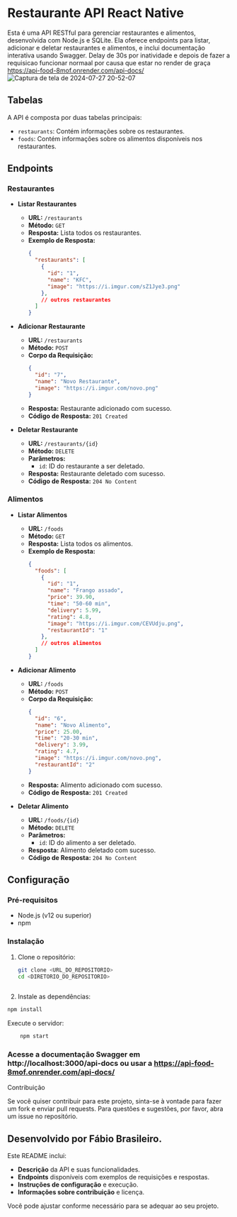 # Restaurante API React Native

Esta é uma API RESTful para gerenciar restaurantes e alimentos, desenvolvida com Node.js e SQLite. Ela oferece endpoints para listar, adicionar e deletar restaurantes e alimentos, e inclui documentação interativa usando Swagger.
Delay de 30s por inatividade e depois de fazer a requisicao funcionar normaal por causa que estar no render de graça
https://api-food-8mof.onrender.com/api-docs/
![Captura de tela de 2024-07-27 20-52-07](https://github.com/user-attachments/assets/9c85ccd2-914d-406a-9c84-49ec6d8a081d)

## Tabelas

A API é composta por duas tabelas principais:
- `restaurants`: Contém informações sobre os restaurantes.
- `foods`: Contém informações sobre os alimentos disponíveis nos restaurantes.

## Endpoints

### Restaurantes

- **Listar Restaurantes**
  - **URL:** `/restaurants`
  - **Método:** `GET`
  - **Resposta:** Lista todos os restaurantes.
  - **Exemplo de Resposta:**
    ```json
    {
      "restaurants": [
        {
          "id": "1",
          "name": "KFC",
          "image": "https://i.imgur.com/sZ1Jye3.png"
        },
        // outros restaurantes
      ]
    }
    ```

- **Adicionar Restaurante**
  - **URL:** `/restaurants`
  - **Método:** `POST`
  - **Corpo da Requisição:**
    ```json
    {
      "id": "7",
      "name": "Novo Restaurante",
      "image": "https://i.imgur.com/novo.png"
    }
    ```
  - **Resposta:** Restaurante adicionado com sucesso.
  - **Código de Resposta:** `201 Created`

- **Deletar Restaurante**
  - **URL:** `/restaurants/{id}`
  - **Método:** `DELETE`
  - **Parâmetros:**
    - `id`: ID do restaurante a ser deletado.
  - **Resposta:** Restaurante deletado com sucesso.
  - **Código de Resposta:** `204 No Content`

### Alimentos

- **Listar Alimentos**
  - **URL:** `/foods`
  - **Método:** `GET`
  - **Resposta:** Lista todos os alimentos.
  - **Exemplo de Resposta:**
    ```json
    {
      "foods": [
        {
          "id": "1",
          "name": "Frango assado",
          "price": 39.90,
          "time": "50-60 min",
          "delivery": 5.99,
          "rating": 4.8,
          "image": "https://i.imgur.com/CEVUdju.png",
          "restaurantId": "1"
        },
        // outros alimentos
      ]
    }
    ```

- **Adicionar Alimento**
  - **URL:** `/foods`
  - **Método:** `POST`
  - **Corpo da Requisição:**
    ```json
    {
      "id": "6",
      "name": "Novo Alimento",
      "price": 25.00,
      "time": "20-30 min",
      "delivery": 3.99,
      "rating": 4.7,
      "image": "https://i.imgur.com/novo.png",
      "restaurantId": "2"
    }
    ```
  - **Resposta:** Alimento adicionado com sucesso.
  - **Código de Resposta:** `201 Created`

- **Deletar Alimento**
  - **URL:** `/foods/{id}`
  - **Método:** `DELETE`
  - **Parâmetros:**
    - `id`: ID do alimento a ser deletado.
  - **Resposta:** Alimento deletado com sucesso.
  - **Código de Resposta:** `204 No Content`

## Configuração

### Pré-requisitos

- Node.js (v12 ou superior)
- npm

### Instalação

1. Clone o repositório:
   ``` bash
   git clone <URL_DO_REPOSITORIO>
   cd <DIRETORIO_DO_REPOSITORIO>
  

2. Instale as dependências:

``` bash
npm install
```

Execute o servidor:
``` bash
    npm start
```

### Acesse a documentação Swagger em http://localhost:3000/api-docs ou usar a https://api-food-8mof.onrender.com/api-docs/

Contribuição

Se você quiser contribuir para este projeto, sinta-se à vontade para fazer um fork e enviar pull requests. Para questões e sugestões, por favor, abra um issue no repositório.

## Desenvolvido por Fábio Brasileiro.


Este README inclui:
- **Descrição** da API e suas funcionalidades.
- **Endpoints** disponíveis com exemplos de requisições e respostas.
- **Instruções de configuração** e execução.
- **Informações sobre contribuição** e licença.

Você pode ajustar conforme necessário para se adequar ao seu projeto.
